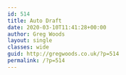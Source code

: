 ```yaml
---
id: 514
title: Auto Draft
date: 2020-03-10T11:41:28+00:00
author: Greg Woods
layout: single
classes: wide
guid: http://gregwoods.co.uk/?p=514
permalink: /?p=514
---
```

